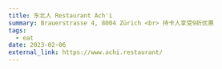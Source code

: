 ```yaml
---
title: 东北人 Restaurant Ach'i
summary: Brauerstrasse 4, 8004 Zürich <br> 持卡人享受9折优惠
tags:
  - eat
date: 2023-02-06
external_link: https://www.achi.restaurant/
---
```

